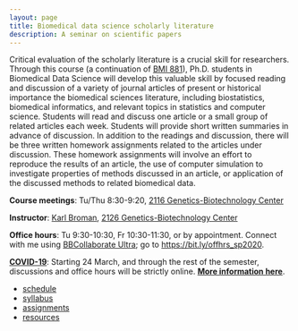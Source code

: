 ```yaml
---
layout: page
title: Biomedical data science scholarly literature
description: A seminar on scientific papers
---
```


Critical evaluation of the scholarly literature is a crucial skill for
researchers. Through this course (a continuation of [BMI
881](https://kbroman.org/BMI881)), Ph.D. students in Biomedical Data Science will develop this
valuable skill by focused reading and discussion of a variety of
journal articles of present or historical importance the biomedical
sciences literature, including biostatistics, biomedical informatics,
and relevant topics in statistics and computer science. Students will
read and discuss one article or a small group of related articles each
week. Students will provide short written summaries in advance of
discussion. In addition to the readings and discussion,
there will be three written homework assignments
related to the articles under discussion. These homework assignments
will involve an effort to reproduce the results of an article, the use
of computer simulation to investigate properties of methods discussed
in an article, or application of the discussed methods to related
biomedical data.

**Course meetings**: Tu/Thu 8:30-9:20, [2116 Genetics-Biotechnology Center](https://map.wisc.edu/s/2tie3nen)

**Instructor**: [Karl Broman](https://kbroman.org),
[2126 Genetics-Biotechnology Center](https://map.wisc.edu/s/2tie3nen)

**Office hours**: Tu 9:30-10:30, Fr 10:30-11:30, or by appointment.
Connect with me using [BBCollaborate
Ultra](https://it.wisc.edu/services/web-conferencing/);
go to <https://bit.ly/offhrs_sp2020>.

**[COVID-19](https://covid19.wisc.edu)**: Starting 24 March, and through the rest of the semester,
discussions and office hours will be strictly online. [**More information here**](online.html).

- [schedule](schedule.html)
- [syllabus](syllabus.html)
- [assignments](assignments.html)
- [resources](resources.html)
